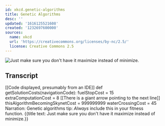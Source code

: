 ```yaml
---
id: xkcd.genetic-algorithms
title: Genetic Algorithms
desc: ''
updated: '1616125521608'
created: '1232697600000'
sources:
  name: xkcd
  url: 'https://creativecommons.org/licenses/by-nc/2.5/'
  license: Creative Commons 2.5
---
```

![Just make sure you don't have it maximize instead of minimize.](https://imgs.xkcd.com/comics/genetic_algorithms.png)

## Transcript
[[Code displayed, presumably from an IDE]]
def getSolutionCosts(navigationCode):
    fuelStopCost = 15
    extraComputationCost = 8
[[There is a giant arrow pointing to the next line]]
    thisAlgorithmBecomingSkynetCost = 999999999
    waterCrossingCost = 45
Narration: Genetic algorithms tip: *Always* include this in your fitness function.
{{title text: Just make sure you don't have it maximize instead of minimize.}}
